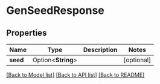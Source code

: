 # GenSeedResponse

## Properties

| Name     | Type               | Description | Notes      |
| -------- | ------------------ | ----------- | ---------- |
| **seed** | Option<**String**> |             | [optional] |

[[Back to Model list]](../README.md#documentation-for-models) [[Back to API list]](../README.md#documentation-for-api-endpoints) [[Back to README]](../README.md)
